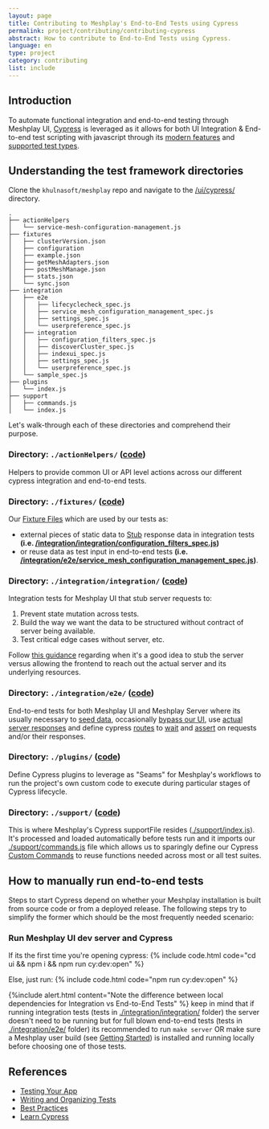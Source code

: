 ```yaml
---
layout: page
title: Contributing to Meshplay's End-to-End Tests using Cypress
permalink: project/contributing/contributing-cypress
abstract: How to contribute to End-to-End Tests using Cypress.
language: en
type: project
category: contributing
list: include
---
```


## Introduction

To automate functional integration and end-to-end testing through Meshplay UI, [Cypress](https://www.cypress.io/) is leveraged as it allows for both UI Integration & End-to-end test scripting with javascript through its [modern features](https://docs.cypress.io/guides/overview/why-cypress#Features) and [supported test types](https://docs.cypress.io/guides/overview/why-cypress#Who-uses-Cypress).

## Understanding the test framework directories

Clone the `khulnasoft/meshplay` repo and navigate to the [/ui/cypress/](https://github.com/khulnasoft/meshplay/tree/master/ui/cypress) directory.

```
.
├── actionHelpers
│   └── service-mesh-configuration-management.js
├── fixtures
│   ├── clusterVersion.json
│   ├── configuration
│   ├── example.json
│   ├── getMeshAdapters.json
│   ├── postMeshManage.json
│   ├── stats.json
│   └── sync.json
├── integration
│   ├── e2e
│   │   ├── lifecyclecheck_spec.js
│   │   ├── service_mesh_configuration_management_spec.js
│   │   ├── settings_spec.js
│   │   └── userpreference_spec.js
│   ├── integration
│   │   ├── configuration_filters_spec.js
│   │   ├── discoverCluster_spec.js
│   │   ├── indexui_spec.js
│   │   ├── settings_spec.js
│   │   └── userpreference_spec.js
│   └── sample_spec.js
├── plugins
│   └── index.js
├── support
│   ├── commands.js
│   └── index.js

```

Let's walk-through each of these directories and comprehend their purpose.

### Directory: `./actionHelpers/` ([code](https://github.com/khulnasoft/meshplay/tree/master/ui/cypress/actionHelpers))

Helpers to provide common UI or API level actions across our different cypress integration and end-to-end tests.

### Directory: `./fixtures/` ([code](https://github.com/khulnasoft/meshplay/tree/master/ui/cypress/fixtures))

Our [Fixture Files](https://docs.cypress.io/guides/core-concepts/writing-and-organizing-tests#Fixture-Files) which are used by our tests as:

- external pieces of static data to [Stub](https://docs.cypress.io/guides/guides/network-requests#Stubbing) response data in integration tests **(i.e. [/integration/integration/configuration_filters_spec.js](https://github.com/khulnasoft/meshplay/blob/master/ui/cypress/e2e/integration/configuration_filters_spec.js))**
- or reuse data as test input in end-to-end tests **(i.e. [/integration/e2e/service_mesh_configuration_management_spec.js](https://github.com/khulnasoft/meshplay/blob/master/ui/cypress/e2e/e2e/service_mesh_configuration_management_spec.js))**.

### Directory: `./integration/integration/` ([code](https://github.com/khulnasoft/meshplay/tree/master/ui/cypress/e2e/integration))

Integration tests for Meshplay UI that stub server requests to:

1. Prevent state mutation across tests.
1. Build the way we want the data to be structured without contract of server being available.
1. Test critical edge cases without server, etc.

Follow [this guidance](https://docs.cypress.io/guides/getting-started/testing-your-app#Stubbing-the-server) regarding when it's a good idea to stub the server versus allowing the frontend to reach out the actual server and its underlying resources.

### Directory: `./integration/e2e/` ([code](https://github.com/khulnasoft/meshplay/tree/master/ui/cypress/e2e/e2e))

End-to-end tests for both Meshplay UI and Meshplay Server where its usually necessary to [seed data](https://docs.cypress.io/guides/getting-started/testing-your-app#Seeding-data), occasionally [bypass our UI](https://docs.cypress.io/guides/getting-started/testing-your-app#Bypassing-your-UI), use [actual server responses](https://docs.cypress.io/guides/guides/network-requests#Use-Server-Responses) and define cypress [routes](https://docs.cypress.io/guides/guides/network-requests#Routing) to [wait](https://docs.cypress.io/guides/guides/network-requests#Waiting) and [assert](https://docs.cypress.io/guides/guides/network-requests#Assertions) on requests and/or their responses.

### Directory: `./plugins/` ([code](https://github.com/khulnasoft/meshplay/tree/master/ui/cypress/plugins))

Define Cypress plugins to leverage as "Seams" for Meshplay's workflows to run the project's own custom code to execute during particular stages of Cypress lifecycle.

### Directory: `./support/` ([code](https://github.com/khulnasoft/meshplay/tree/master/ui/cypress/support))

This is where Meshplay's Cypress supportFile resides ([./support/index.js](https://github.com/khulnasoft/meshplay/blob/master/ui/cypress/support/index.js)). It's processed and loaded automatically before tests run and it imports our [./support/commands.js](https://github.com/khulnasoft/meshplay/blob/master/ui/cypress/support/commands.js) file which allows us to sparingly define our Cypress [Custom Commands](https://docs.cypress.io/api/cypress-api/custom-commands) to reuse functions needed across most or all test suites.

## How to manually run end-to-end tests

Steps to start Cypress depend on whether your Meshplay installation is built from source code or from a deployed release. The following steps try to simplify the former which should be the most frequently needed scenario:

### Run Meshplay UI dev server and Cypress

If its the first time you're opening cypress:
{% include code.html code="cd ui && npm i && npm run cy:dev:open" %}

Else, just run:
{% include code.html code="npm run cy:dev:open" %}

{%include alert.html content="Note the difference between local dependencies for Integration vs End-to-End Tests" %}
keep in mind that if running integration tests (tests in [./integration/integration/](https://github.com/khulnasoft/meshplay/tree/master/ui/cypress/integration/integration) folder) the server doesn't need to be running but for full blown end-to-end tests (tests in [./integration/e2e/](https://github.com/khulnasoft/meshplay/tree/master/ui/cypress/integration/e2e) folder) its recommended to run `make server` OR make sure a Meshplay user build (see [Getting Started](/installation/quick-start.md)) is installed and running locally before choosing one of those tests.

## References

- [Testing Your App](https://docs.cypress.io/guides/getting-started/testing-your-app)
- [Writing and Organizing Tests](https://docs.cypress.io/guides/core-concepts/writing-and-organizing-tests)
- [Best Practices](https://docs.cypress.io/guides/references/best-practices)
- [Learn Cypress](https://learn.cypress.io)
